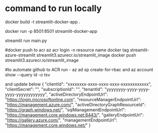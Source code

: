# command to run locally


docker build -t streamlit-docker-app .


docker run -p 8501:8501 streamlit-docker-app

streamlit run main.py


#docker push to acr
az acr login -n resource name
docker tag streamlit-azure-streamlit streamlit3.azurecr.io/streamlit_image
docker push streamlit3.azurecr.io/streamlit_image


#to automate github to ACR
run -  az ad sp create-for-rbac and az account show --query id -o tsv

and update below {
  "clientId": "xxxxxxxx-xxxx-xxxx-xxxx-xxxxxxxxxxxx",
  "clientSecret": "<your-password>",
  "subscriptionId": "<your-subscription-id>",
  "tenantId": "yyyyyyyy-yyyy-yyyy-yyyy-yyyyyyyyyyyy",
  "activeDirectoryEndpointUrl": "https://login.microsoftonline.com",
  "resourceManagerEndpointUrl": "https://management.azure.com/",
  "activeDirectoryGraphResourceId": "https://graph.windows.net/",
  "sqlManagementEndpointUrl": "https://management.core.windows.net:8443/",
  "galleryEndpointUrl": "https://gallery.azure.com/",
  "managementEndpointUrl": "https://management.core.windows.net/"
}



